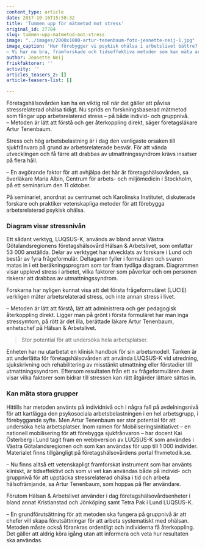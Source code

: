 ```yaml
---
content_type: article
date: 2017-10-16T15:58:32
title: 'Tummen upp för mätmetod mot stress'
original_id: 27784
slug: tummen-upp-matmetod-mot-stress
image: "../images/2000x1000-artur-tenenbaum-foto-jeanette-neij-1.jpg"
image_caption: 'Hur förebygger vi psykisk ohälsa i arbetslivet bättre? Företagshälsovården kan ha en aktivare  roll. 
– Vi har nu bra, framforskade och tidseffektiva metoder som kan mäta arbetsrelaterad stress, säger företagsläkare Artur Tenenbaum. '
author: Jeanette Neij
friskfaktorer: ''
activity: ''
articles_teasers_2: []
article-teasers-list: []

---
```


Företagshälsovården kan ha en viktig roll när det gäller att påvisa stressrelaterad ohälsa tidigt. Nu sprids en forskningsbaserad mätmetod som fångar upp arbetsrelaterad stress – på både individ- och gruppnivå.  
– Metoden är lätt att förstå och ger återkoppling direkt, säger företagsläkare Artur Tenenbaum.

Stress och hög arbetsbelastning är i dag den vanligaste orsaken till sjukfrånvaro på grund av arbetsrelaterade besvär. För att vända utvecklingen och få färre att drabbas av utmattningssyndrom krävs insatser på flera håll.

– En avgörande faktor för att avhjälpa det här är företagshälsovården, sa överläkare Maria Albin, Centrum för arbets- och miljömedicin i Stockholm, på ett seminarium den 11 oktober.

På seminariet, anordnat av centrumet och Karolinska Institutet, diskuterade forskare och praktiker vetenskapliga metoder för att förebygga arbetsrelaterad psykisk ohälsa.

### Diagram visar stressnivån

Ett sådant verktyg, LUQSUS-K, används av bland annat Västra Götalandsregionens företagshälsovård Hälsan & Arbetslivet, som omfattar 53 000 anställda. Delar av verktyget har utvecklats av forskare i Lund och består av fyra frågeformulär. Deltagaren fyller i formulären och svaren matas in i ett beräkningsprogram som tar fram tydliga diagram. Diagrammen visar upplevd stress i arbetet, vilka faktorer som påverkar och om personen riskerar att drabbas av utmattningssyndrom.

Forskarna har nyligen kunnat visa att det första frågeformuläret (LUCIE) verkligen mäter arbetsrelaterad stress, och inte annan stress i livet.

– Metoden är lätt att förstå, lätt att administrera och ger pedagogisk återkoppling direkt. Ligger man på grönt i första formuläret har man inga stressymtom, på rött är det illa, berättade läkare Artur Tenenbaum, enhetschef på Hälsan & Arbetslivet.

> Stor potential för att undersöka hela arbetsplatser.

Enheten har nu utarbetat en klinisk handbok för sin arbetsmodell. Tanken är att underlätta för företagshälsovården att använda LUQSUS-K vid utredning, sjukskrivning och rehabilitering av misstänkt utmattning eller förstadier till utmattningssyndrom. Eftersom resultaten från ett av frågeformulären även visar vilka faktorer som bidrar till stressen kan rätt åtgärder lättare sättas in.

### Kan mäta stora grupper

Hittills har metoden använts på individnivå och i några fall på avdelningsnivå för att kartlägga den psykosociala arbetsbelastningen i en hel arbetsgrupp, i förebyggande syfte. Men Artur Tenenbaum ser stor potential för att undersöka hela arbetsplatser. Inom ramen för Mobiliseringsinitiativet – en nationell mobilisering för att förebygga sjukfrånvaron – har docent Kai Österberg i Lund tagit fram en webbversion av LUQSUS-K som användes i Västra Götalandsregionen och som kan användas för upp till 1 000 individer. Materialet finns tillgängligt på företagshälsovårdens portal fhvmetodik.se.

– Nu finns alltså ett vetenskapligt framforskat instrument som har använts kliniskt, är tidseffektivt och som vi vet kan användas både på individ- och gruppnivå för att upptäcka stressrelaterad ohälsa i tid och arbeta hälsofrämjande, sa Artur Tenenbaum, som hoppas på fler användare.

Förutom Hälsan & Arbetslivet använder i dag företagshälsovårdsenheter i bland annat Kristianstad och Jönköping samt Tetra Pak i Lund LUQSUS-K.

– En grundförutsättning för att metoden ska fungera på gruppnivå är att chefer vill skapa förutsättningar för att arbeta systematiskt med ohälsan. Metoden måste också förankras ordentligt och individerna få återkoppling. Det gäller att aldrig köra igång utan att informera och veta hur resultaten ska användas.

